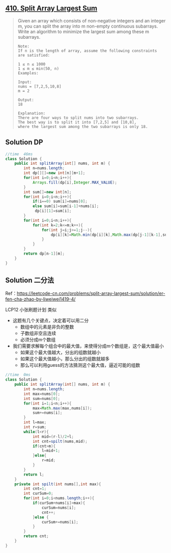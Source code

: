 ## [410. Split Array Largest Sum](https://leetcode-cn.com/problems/split-array-largest-sum/)

> Given an array which consists of non-negative integers and an integer m, you can split the array into m non-empty continuous subarrays. Write an algorithm to minimize the largest sum among these m subarrays.
>
> ```
> Note:
> If n is the length of array, assume the following constraints are satisfied:
> 
> 1 ≤ n ≤ 1000
> 1 ≤ m ≤ min(50, n)
> Examples:
> 
> Input:
> nums = [7,2,5,10,8]
> m = 2
> 
> Output:
> 18
> 
> Explanation:
> There are four ways to split nums into two subarrays.
> The best way is to split it into [7,2,5] and [10,8],
> where the largest sum among the two subarrays is only 18.
> ```
>
> 

## Solution DP

```java
//time  46ms
class Solution {
    public int splitArray(int[] nums, int m) {
        int n=nums.length;
        int dp[][]=new int[n][m+1];
        for(int i=0;i<n;i++){
            Arrays.fill(dp[i],Integer.MAX_VALUE);
        }
        int sum[]=new int[n];
        for(int i=0;i<n;i++){
            if(i==0) sum[i]=nums[0];
            else sum[i]=sum[i-1]+nums[i];
             dp[i][1]=sum[i];
        }
        for(int i=0;i<n;i++){
            for(int k=2;k<=m;k++){
                for(int j=i;j>=1;j--){
                    dp[i][k]=Math.min(dp[i][k],Math.max(dp[j-1][k-1],sum[i]-sum[j-1]));
                }
            }
        }
        return dp[n-1][m];
    }
}
```

## Solution 二分法

Ref：https://leetcode-cn.com/problems/split-array-largest-sum/solution/er-fen-cha-zhao-by-liweiwei1419-4/

LCP12 小张刷题计划 类似

* 这题有几个关键点，决定着可以用二分
  * 数组中的元素是非负的整数
  * 子数组非空且连续
  * 必须分成m个数组
* 我们需要求解每个组合中的最大值，来使得分成m个数组是，这个最大值最小
  * 如果这个最大值越大，分出的组数就越小
  * 如果这个最大值越小，那么分出的组数就越多
  * 那么可以利用guess的方法猜测这个最大值，逼近可能的组数

```java
//time  0ms
class Solution {
    public int splitArray(int[] nums, int m) {
        int n=nums.length;
        int max=nums[0];
        int sum=nums[0];
        for(int i=1;i<n;i++){
            max=Math.max(max,nums[i]);
            sum+=nums[i];
        }
        int l=max;
        int r=sum;
        while(l<r){
            int mid=(r-l)/2+l;
            int cnt=spilt(nums,mid);
            if(cnt>m){
                l=mid+1;
            }else{
                r=mid;
            }
        }
        return l;
    }
    private int spilt(int nums[],int max){
        int cnt=1;
        int curSum=0;
        for(int i=0;i<nums.length;i++){
            if(curSum+nums[i]>max){
                curSum=nums[i];
                cnt++;
            }else {
                curSum+=nums[i];
            }
        }
        return cnt;
    }
}
```

